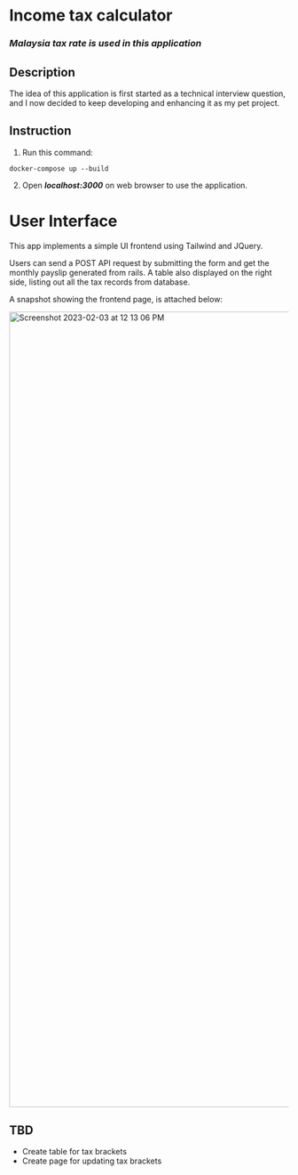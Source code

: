 # Income tax calculator

### ***Malaysia tax rate is used in this application***

## Description

The idea of this application is first started as a technical interview question, and I now decided to keep developing and enhancing it as my pet project.

## Instruction
1. Run this command:
```
docker-compose up --build
```

2. Open ***localhost:3000*** on web browser to use the application.

# User Interface
This app implements a simple UI frontend using Tailwind and JQuery.

Users can send a POST API request by submitting the form and get the monthly payslip generated from rails. A table also displayed on the right side, listing out all the tax records from database.

A snapshot showing the frontend page, is attached below:

<img width="1431" alt="Screenshot 2023-02-03 at 12 13 06 PM" src="https://user-images.githubusercontent.com/45376126/216511417-e8b79246-deb4-4619-adfb-dcb329846d7d.png">

## TBD
- Create table for tax brackets
- Create page for updating tax brackets
